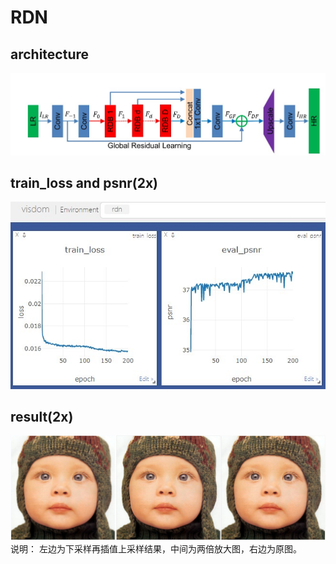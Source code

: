 # RDN
## architecture 
![image](https://github.com/REN-HT/RDN/blob/main/images/net.jpg)   
## train_loss and psnr(2x)   
![image](https://github.com/REN-HT/RDN/blob/main/images/rdn2x_64_64_8_20.jpg)   
## result(2x)  
![image](https://github.com/REN-HT/RDN/blob/main/images/res.png)  
说明： 左边为下采样再插值上采样结果，中间为两倍放大图，右边为原图。

